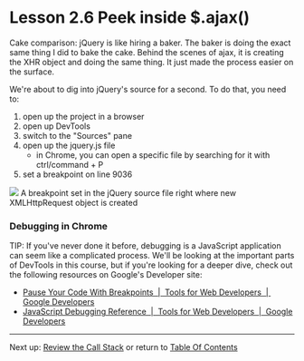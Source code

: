 # Lesson 2.6 Peek inside $.ajax()

Cake comparison: jQuery is like hiring a baker. The baker is doing the exact same thing I did to bake the cake. Behind the scenes of ajax, it is creating the XHR object and doing the same thing. It just made the process easier on the surface.


We're about to dig into jQuery's source for a second. To do that, you need to:
1. open up the project in a browser
2. open up DevTools
3. switch to the "Sources" pane
4. open up the jquery.js file
    - in Chrome, you can open a specific file by searching for it with ctrl/command + P
5. set a breakpoint on line 9036

<img src="https://d17h27t6h515a5.cloudfront.net/topher/2017/March/58ba1156_ud109-l2-jquery-xhr-set-breakpoint/ud109-l2-jquery-xhr-set-breakpoint.gif">
A breakpoint set in the jQuery source file right where new XMLHttpRequest object is created

### Debugging in Chrome
TIP: If you've never done it before, debugging is a JavaScript application can seem like a complicated process. We'll be looking at the important parts of DevTools in this course, but if you're looking for a deeper dive, check out the following resources on Google's Developer site:
- [Pause Your Code With Breakpoints  |  Tools for Web Developers  |  Google Developers](https://developers.google.com/web/tools/chrome-devtools/javascript/breakpoints)
- [JavaScript Debugging Reference  |  Tools for Web Developers  |  Google Developers](https://developers.google.com/web/tools/chrome-devtools/javascript/reference)

- - -
Next up: [Review the Call Stack](ND024_Part3_Lesson02_07.md) or return to [Table Of Contents](./ND024_TableOfContents.md)
